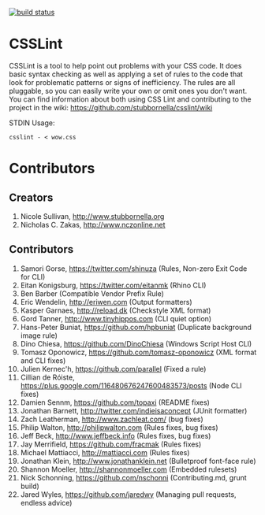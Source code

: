 [![build status](https://secure.travis-ci.org/stubbornella/csslint.png)](http://travis-ci.org/stubbornella/csslint)
# CSSLint

CSSLint is a tool to help point out problems with your CSS code. It does basic syntax checking as well as applying a set of rules to the code that look for problematic patterns or signs of inefficiency. The rules are all pluggable, so you can easily write your own or omit ones you don't want. You can find information about both using CSS Lint and contributing to the project in the wiki: https://github.com/stubbornella/csslint/wiki 

STDIN Usage:

```
csslint - < wow.css
```

# Contributors

## Creators

1. Nicole Sullivan, http://www.stubbornella.org
1. Nicholas C. Zakas, http://www.nczonline.net

## Contributors

1. Samori Gorse, https://twitter.com/shinuza (Rules, Non-zero Exit Code for CLI)
1. Eitan Konigsburg, https://twitter.com/eitanmk (Rhino CLI)
1. Ben Barber (Compatible Vendor Prefix Rule)
1. Eric Wendelin, http://eriwen.com (Output formatters)
1. Kasper Garnaes, http://reload.dk (Checkstyle XML format)
1. Gord Tanner, http://www.tinyhippos.com (CLI quiet option)
1. Hans-Peter Buniat, https://github.com/hpbuniat (Duplicate background image rule)
1. Dino Chiesa, https://github.com/DinoChiesa (Windows Script Host CLI)
1. Tomasz Oponowicz, https://github.com/tomasz-oponowicz (XML format and CLI fixes)
1. Julien Kernec'h, https://github.com/parallel (Fixed a rule)
1. Cillian de Róiste, https://plus.google.com/116480676247600483573/posts (Node CLI fixes)
1. Damien Sennm, https://github.com/topaxi (README fixes)
1. Jonathan Barnett, http://twitter.com/indieisaconcept (JUnit formatter)
1. Zach Leatherman, http://www.zachleat.com/ (bug fixes)
1. Philip Walton, http://philipwalton.com (Rules fixes, bug fixes)
1. Jeff Beck, http://www.jeffbeck.info (Rules fixes, bug fixes)
1. Jay Merrifield, https://github.com/fracmak (Rules fixes)
1. Michael Mattiacci, http://mattiacci.com (Rules fixes)
1. Jonathan Klein, http://www.jonathanklein.net (Bulletproof font-face rule)
1. Shannon Moeller, http://shannonmoeller.com (Embedded rulesets)
1. Nick Schonning, https://github.com/nschonni (Contributing.md, grunt build)
1. Jared Wyles, https://github.com/jaredwy (Managing pull requests, endless advice)
